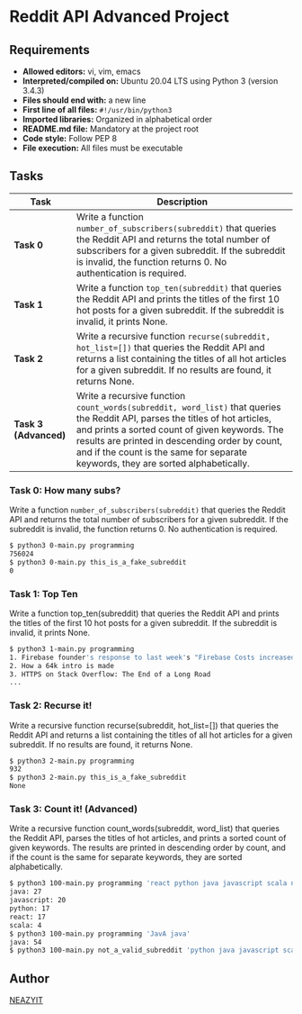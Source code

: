 # Reddit API Advanced Project

## Requirements

- **Allowed editors:** vi, vim, emacs
- **Interpreted/compiled on:** Ubuntu 20.04 LTS using Python 3 (version 3.4.3)
- **Files should end with:** a new line
- **First line of all files:** `#!/usr/bin/python3`
- **Imported libraries:** Organized in alphabetical order
- **README.md file:** Mandatory at the project root
- **Code style:** Follow PEP 8
- **File execution:** All files must be executable

## Tasks

| Task | Description |
|------|-------------|
| **Task 0** | Write a function `number_of_subscribers(subreddit)` that queries the Reddit API and returns the total number of subscribers for a given subreddit. If the subreddit is invalid, the function returns 0. No authentication is required. |
| **Task 1** | Write a function `top_ten(subreddit)` that queries the Reddit API and prints the titles of the first 10 hot posts for a given subreddit. If the subreddit is invalid, it prints None. |
| **Task 2** | Write a recursive function `recurse(subreddit, hot_list=[])` that queries the Reddit API and returns a list containing the titles of all hot articles for a given subreddit. If no results are found, it returns None. |
| **Task 3 (Advanced)** | Write a recursive function `count_words(subreddit, word_list)` that queries the Reddit API, parses the titles of hot articles, and prints a sorted count of given keywords. The results are printed in descending order by count, and if the count is the same for separate keywords, they are sorted alphabetically. |

### Task 0: How many subs?

Write a function `number_of_subscribers(subreddit)` that queries the Reddit API and returns the total number of subscribers for a given subreddit. If the subreddit is invalid, the function returns 0. No authentication is required.

```bash
$ python3 0-main.py programming
756024
$ python3 0-main.py this_is_a_fake_subreddit
0
```

### Task 1: Top Ten

Write a function top_ten(subreddit) that queries the Reddit API and prints the titles of the first 10 hot posts for a given subreddit. If the subreddit is invalid, it prints None.

```bash
$ python3 1-main.py programming
1. Firebase founder's response to last week's "Firebase Costs increased by 7000%!"
2. How a 64k intro is made
3. HTTPS on Stack Overflow: The End of a Long Road
...
```

### Task 2: Recurse it!

Write a recursive function recurse(subreddit, hot_list=[]) that queries the Reddit API and returns a list containing the titles of all hot articles for a given subreddit. If no results are found, it returns None.

```bash
$ python3 2-main.py programming
932
$ python3 2-main.py this_is_a_fake_subreddit
None
```

### Task 3: Count it! (Advanced)

Write a recursive function count_words(subreddit, word_list) that queries the Reddit API, parses the titles of hot articles, and prints a sorted count of given keywords. The results are printed in descending order by count, and if the count is the same for separate keywords, they are sorted alphabetically.

```bash
$ python3 100-main.py programming 'react python java javascript scala no_results_for_this_one'
java: 27
javascript: 20
python: 17
react: 17
scala: 4
$ python3 100-main.py programming 'JavA java'
java: 54
$ python3 100-main.py not_a_valid_subreddit 'python java javascript scala no_results_for_this_one'
```

## Author

[NEAZYIT](https://github.com/NEAZYIT)
